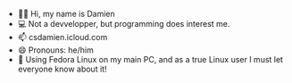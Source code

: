 - 🙋‍♂️ Hi, my name is Damien
- 💻 Not a devvelopper, but programming does interest me.
- 📫 csdamien.icloud.com
- 😄 Pronouns: he/him
- 🌱 Using Fedora Linux on my main PC, and as a true Linux user I must let everyone know about it!
